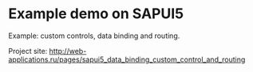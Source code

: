 # Example demo on SAPUI5

Example: custom controls, data binding and routing.

Project site: http://web-applications.ru/pages/sapui5_data_binding_custom_control_and_routing